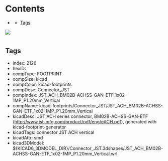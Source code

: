 



Contents
========

* [](#)
	* [Tags](#tags)
  
![][im]
# 

## Tags

- index: 2126
- hexID: 
- oompType: FOOTPRINT
- oompSize: kicad
- oompColor: kicad-footprints
- oompDesc: Connector_JST
- oompIndex: JST_ACH_BM02B-ACHSS-GAN-ETF_1x02-1MP_P1.20mm_Vertical
- oompName: kicad-footprints/Connector_JST/JST_ACH_BM02B-ACHSS-GAN-ETF_1x02-1MP_P1.20mm_Vertical
- kicadDesc: JST ACH series connector, BM02B-ACHSS-GAN-ETF (http://www.jst-mfg.com/product/pdf/eng/eACH.pdf), generated with kicad-footprint-generator
- kicadTags: connector JST ACH vertical
- kicadAttr: smd
- kicad3DModel: ${KICAD6_3DMODEL_DIR}/Connector_JST.3dshapes/JST_ACH_BM02B-ACHSS-GAN-ETF_1x02-1MP_P1.20mm_Vertical.wrl



[im]: image.png
